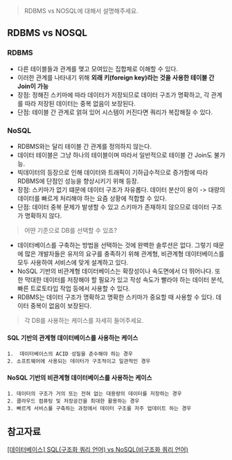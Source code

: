 >RDBMS vs NOSQL에 대해서 설명해주세요.
## RDBMS vs NOSQL
### RDBMS
- 다른 테이블들과 관계를 맺고 모여있는 집합체로 이해할 수 있다.
- 이러한 관계를 나타내기 위해 **외래 키(foreign key)라는 것을 사용한 테이블 간 Join이 가능**
- 장점: 정해진 스키마에 따라 데이터가 저장되므로 데이터 구조가 명확하고, 각 관계를 따라 저장된 데이터는 중복 없음이 보장된다.
- 단점: 테이블 간 관계로 얽혀 있어 시스템이 커진다면 쿼리가 복잡해질 수 있다.

### NoSQL
- RDBMS와는 달리 테이블 간 관계를 정의하지 않는다.
- 데이터 테이블은 그냥 하나의 테이블이며 따라서 일반적으로 테이블 간 Join도 불가능. 
- 빅데이터의 등장으로 인해 데이터와 트래픽이 기하급수적으로 증가함에 따라 RDBMS에 단점인 성능을 향상시키기 위해 등장.
- 장점: 스키마가 없기 떄문에 데이터 구조가 자유롭다. 데이터 분산이 용이 -> 대량의 데이터를 빠르게 처리해야 하는 요즘 상황에 적합할 수 있다.
- 단점: 데이터 중복 문제가 발생할 수 있고 스키마가 존재하지 않으므로 데이터 구조가 명확하지 않다.

> 어떤 기준으로 DB를 선택할 수 있죠?

- 데이터베이스를 구축하는 방법을 선택하는 것에 완벽한 솔루션은 없다. 그렇기 때문에 많은 개발자들은 유저의 요구를 충족하기 위해 관계형, 비관계형 데이터베이스를 모두 사용하여 서비스에 맞게 설계하고 있다.
- NoSQL 기반의 비관계형 데이터베이스는 확장성이나 속도면에서 더 뛰어나다. 또한 막대한 데이터를 저장해야 할 필요가 있고 작성 속도가 빨라야 하는 데이터 분석, 빠른 트로토타입 작업 등에서 사용할 수 있다.
- RDBMS는 데이터 구조가 명확하고 명확한 스키마가 중요할 때 사용할 수 있다. 데이터 중복이 없음이 보장된다.

> 각 DB를 사용하는 케이스를 자세히 들어주세요.  

#### SQL 기반의 관계형 데이터베이스를 사용하는 케이스  
    1.  데이터베이스의 ACID 성질을 준수해야 하는 경우  
    2. 소프트웨어에 사용되는 데이터가 구조적이고 일관적인 경우  

#### NoSQL 기반의 비관계형 데이터베이스를 사용하는 케이스  
    1. 데이터의 구조가 거의 또는 전혀 없는 대용량의 데이터를 저장하는 경우  
    2. 클라우드 컴퓨팅 및 저장공간을 최대한 활용하는 경우  
    3. 빠르게 서비스를 구축하는 과정에서 데이터 구조를 자주 업데이트 하는 경우  

## 참고자료
[[데이터베이스] SQL(구조화 쿼리 언어) vs NoSQL(비구조화 쿼리 언어)](https://hanamon.kr/%EB%8D%B0%EC%9D%B4%ED%84%B0%EB%B2%A0%EC%9D%B4%EC%8A%A4-sql-vs-nosql/)